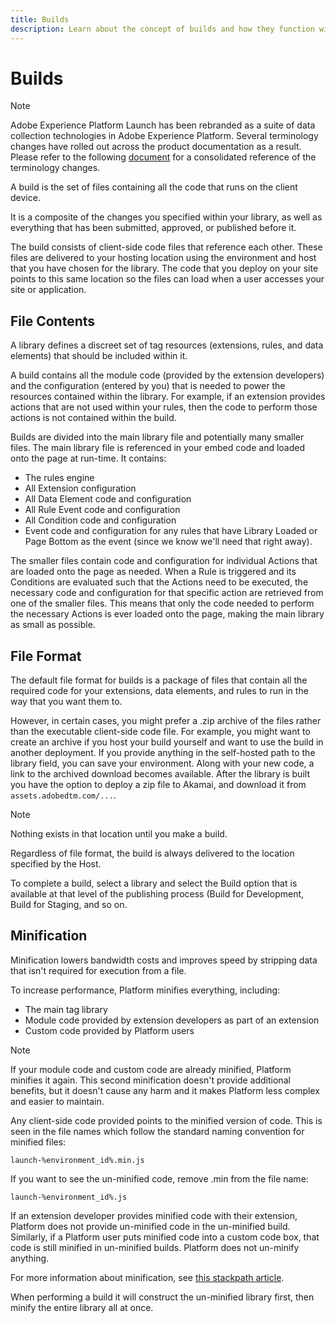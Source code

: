 ```yaml
---
title: Builds
description: Learn about the concept of builds and how they function within Adobe Experience Platform.
---
```

# Builds

>[!NOTE]
>
>Adobe Experience Platform Launch has been rebranded as a suite of data collection technologies in Adobe Experience Platform. Several terminology changes have rolled out across the product documentation as a result. Please refer to the following [document](../../term-updates.md) for a consolidated reference of the terminology changes.

A build is the set of files containing all the code that runs on the client device.

It is a composite of the changes you specified within your library, as well as everything that has been submitted, approved, or published before it.

The build consists of client-side code files that reference each other. These files are delivered to your hosting location using the environment and host that you have chosen for the library. The code that you deploy on your site points to this same location so the files can load when a user accesses your site or application.

## File Contents

A library defines a discreet set of tag resources (extensions, rules, and data elements) that should be included within it.

A build contains all the module code (provided by the extension developers) and the configuration (entered by you) that is needed to power the resources contained within the library. For example, if an extension provides actions that are not used within your rules, then the code to perform those actions is not contained within the build.

Builds are divided into the main library file and potentially many smaller files. The main library file is referenced in your embed code and loaded onto the page at run-time. It contains:

* The rules engine
* All Extension configuration
* All Data Element code and configuration
* All Rule Event code and configuration
* All Condition code and configuration
* Event code and configuration for any rules that have Library Loaded or Page Bottom as the event (since we know we'll need that right away).

The smaller files contain code and configuration for individual Actions that are loaded onto the page as needed. When a Rule is triggered and its Conditions are evaluated such that the Actions need to be executed, the necessary code and configuration for that specific action are retrieved from one of the smaller files. This means that only the code needed to perform the necessary Actions is ever loaded onto the page, making the main library as small as possible.

## File Format

The default file format for builds is a package of files that contain all the required code for your extensions, data elements, and rules to run in the way that you want them to.

However, in certain cases, you might prefer a .zip archive of the files rather than the executable client-side code file. For example, you might want to create an archive if you host your build yourself and want to use the build in another deployment. If you provide anything in the self-hosted path to the library field, you can save your environment. Along with your new code, a link to the archived download becomes available. After the library is built you have the option to deploy a zip file to Akamai, and download it from `assets.adobedtm.com/...`.

>[!NOTE]
>
>Nothing exists in that location until you make a build.

Regardless of file format, the build is always delivered to the location specified by the Host.

To complete a build, select a library and select the Build option that is available at that level of the publishing process (Build for Development, Build for Staging, and so on.

## Minification

Minification lowers bandwidth costs and improves speed by stripping data that isn't required for execution from a file.

To increase performance, Platform minifies everything, including:

* The main tag library
* Module code provided by extension developers as part of an extension
* Custom code provided by Platform users

>[!NOTE]
>
>If your module code and custom code are already minified, Platform minifies it again. This second minification doesn't provide additional benefits, but it doesn't cause any harm and it makes Platform less complex and easier to maintain.

Any client-side code provided points to the minified version of code. This is seen in the file names which follow the standard naming convention for minified files:

`launch-%environment_id%.min.js`

If you want to see the un-minified code, remove .min from the file name:

`launch-%environment_id%.js`

If an extension developer provides minified code with their extension, Platform does not provide un-minified code in the un-minified build. Similarly, if a Platform user puts minified code into a custom code box, that code is still minified in un-minified builds. Platform does not un-minify anything.

For more information about minification, see [this stackpath article](https://blog.stackpath.com/glossary/minification/).

When performing a build it will construct the un-minified library first, then minify the entire library all at once.
